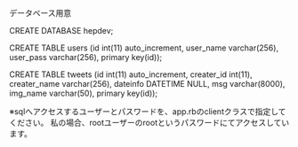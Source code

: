 
データベース用意

CREATE DATABASE hepdev;

CREATE TABLE users (id int(11) auto_increment, user_name varchar(256), user_pass varchar(256), primary key(id));

CREATE TABLE tweets (id int(11) auto_increment, creater_id int(11), creater_name varchar(256), dateinfo DATETIME NULL, msg varchar(8000), img_name varchar(50), primary key(id));


※sqlへアクセスするユーザーとパスワードを、app.rbのclientクラスで指定してください。
私の場合、rootユーザーのrootというパスワードにてアクセスしています。
